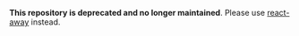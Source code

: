 **This repository is deprecated and no longer maintained**. Please use [react-away]([https://github.com/user/new-repo](https://github.com/c0d3x-software/react-away)) instead.
